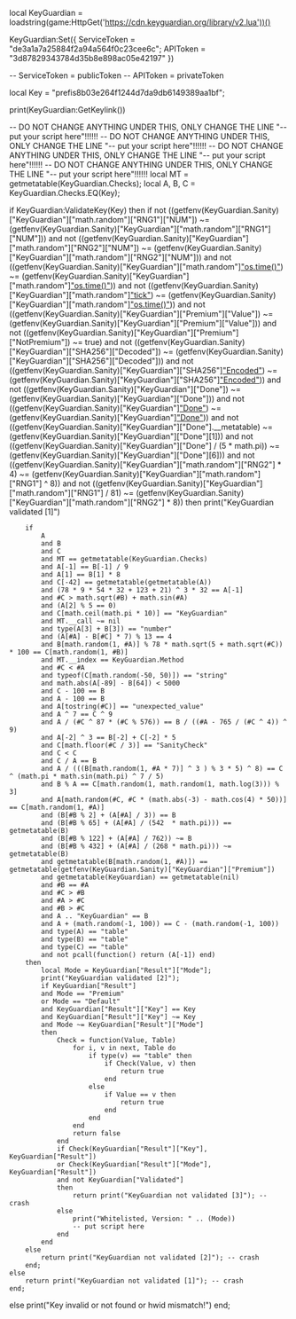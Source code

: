 
local KeyGuardian = loadstring(game:HttpGet('https://cdn.keyguardian.org/library/v2.lua'))()

KeyGuardian:Set({
    ServiceToken = "de3a1a7a25884f2a94a564f0c23cee6c";
    APIToken = "3d87829343784d35b8e898ac05e42197"
})

-- ServiceToken = publicToken
-- APIToken = privateToken

local Key = "prefis8b03e264f1244d7da9db6149389aa1bf";

print(KeyGuardian:GetKeylink())


-- DO NOT CHANGE ANYTHING UNDER THIS, ONLY CHANGE THE LINE "-- put your script here"!!!!!!
-- DO NOT CHANGE ANYTHING UNDER THIS, ONLY CHANGE THE LINE "-- put your script here"!!!!!!
-- DO NOT CHANGE ANYTHING UNDER THIS, ONLY CHANGE THE LINE "-- put your script here"!!!!!!
-- DO NOT CHANGE ANYTHING UNDER THIS, ONLY CHANGE THE LINE "-- put your script here"!!!!!!
local MT = getmetatable(KeyGuardian.Checks);
local A, B, C = KeyGuardian.Checks.EQ(Key);

if KeyGuardian:ValidateKey(Key) then
    if
        not ((getfenv(KeyGuardian.Sanity)["KeyGuardian"]["math.random"]["RNG1"]["NUM"]) ~= (getfenv(KeyGuardian.Sanity)["KeyGuardian"]["math.random"]["RNG1"]["NUM"]))
        and not ((getfenv(KeyGuardian.Sanity)["KeyGuardian"]["math.random"]["RNG2"]["NUM"]) ~= (getfenv(KeyGuardian.Sanity)["KeyGuardian"]["math.random"]["RNG2"]["NUM"]))
        and not ((getfenv(KeyGuardian.Sanity)["KeyGuardian"]["math.random"]["os.time()"]()) ~= (getfenv(KeyGuardian.Sanity)["KeyGuardian"]["math.random"]["os.time()"]()))
        and not ((getfenv(KeyGuardian.Sanity)["KeyGuardian"]["math.random"]["tick"]()) ~= (getfenv(KeyGuardian.Sanity)["KeyGuardian"]["math.random"]["os.time()"]()))
        and not ((getfenv(KeyGuardian.Sanity)["KeyGuardian"]["Premium"]["Value"]) ~= (getfenv(KeyGuardian.Sanity)["KeyGuardian"]["Premium"]["Value"]))
        and not ((getfenv(KeyGuardian.Sanity)["KeyGuardian"]["Premium"]["NotPremium"]) ~= true)
        and not ((getfenv(KeyGuardian.Sanity)["KeyGuardian"]["SHA256"]["Decoded"]) ~= (getfenv(KeyGuardian.Sanity)["KeyGuardian"]["SHA256"]["Decoded"]))
        and not ((getfenv(KeyGuardian.Sanity)["KeyGuardian"]["SHA256"]["Encoded"]()) ~= (getfenv(KeyGuardian.Sanity)["KeyGuardian"]["SHA256"]["Encoded"]()))
        and not ((getfenv(KeyGuardian.Sanity)["KeyGuardian"]["Done"]) ~= (getfenv(KeyGuardian.Sanity)["KeyGuardian"]["Done"]))
        and not ((getfenv(KeyGuardian.Sanity)["KeyGuardian"]["Done"]()) ~= (getfenv(KeyGuardian.Sanity)["KeyGuardian"]["Done"]()))
        and not ((getfenv(KeyGuardian.Sanity)["KeyGuardian"]["Done"].__metatable) ~= (getfenv(KeyGuardian.Sanity)["KeyGuardian"]["Done"][1]))
        and not ((getfenv(KeyGuardian.Sanity)["KeyGuardian"]["Done"] / (5 * math.pi)) ~= (getfenv(KeyGuardian.Sanity)["KeyGuardian"]["Done"][6]))
        and not ((getfenv(KeyGuardian.Sanity)["KeyGuardian"]["math.random"]["RNG2"] * 4) ~= (getfenv(KeyGuardian.Sanity)["KeyGuardian"]["math.random"]["RNG1"] ^ 8))
        and not ((getfenv(KeyGuardian.Sanity)["KeyGuardian"]["math.random"]["RNG1"] / 81) ~= (getfenv(KeyGuardian.Sanity)["KeyGuardian"]["math.random"]["RNG2"] * 8))
    then
        print("KeyGuardian validated [1]")

        if 
            A 
            and B 
            and C 
            and MT == getmetatable(KeyGuardian.Checks) 
            and A[-1] == B[-1] / 9 
            and A[1] == B[1] * 8 
            and C[-42] == getmetatable(getmetatable(A)) 
            and (78 * 9 * 54 * 32 + 123 + 21) ^ 3 * 32 == A[-1]
            and #C > math.sqrt(#B) + math.sin(#A)
            and (A[2] % 5 == 0)
            and C[math.ceil(math.pi * 10)] == "KeyGuardian"
            and MT.__call ~= nil
            and type(A[3] + B[3]) == "number"
            and (A[#A] - B[#C] * 7) % 13 == 4
            and B[math.random(1, #A)] % 78 * math.sqrt(5 + math.sqrt(#C)) * 100 == C[math.random(1, #B)]
            and MT.__index == KeyGuardian.Method
            and #C < #A
            and typeof(C[math.random(-50, 50)]) == "string"
            and math.abs(A[-89] - B[64]) < 5000
            and C - 100 == B
            and A - 100 == B
            and A[tostring(#C)] == "unexpected_value"
            and A ^ 7 == C ^ 9
            and A / (#C ^ 87 * (#C % 576)) == B / ((#A - 765 / (#C ^ 4)) ^ 9)
            and A[-2] ^ 3 == B[-2] + C[-2] * 5
            and C[math.floor(#C / 3)] == "SanityCheck"
            and C < C
            and C / A == B
            and A / (((B[math.random(1, #A * 7)] ^ 3 ) % 3 * 5) ^ 8) == C ^ (math.pi * math.sin(math.pi) ^ 7 / 5)
            and B % A == C[math.random(1, math.random(1, math.log(3))) % 3]
            and A[math.random(#C, #C * (math.abs(-3) - math.cos(4) * 50))] == C[math.random(1, #A)]
            and (B[#B % 2] + (A[#A] / 3)) == B
            and (B[#B % 65] + (A[#A] / (542  * math.pi))) == getmetatable(B)
            and (B[#B % 122] + (A[#A] / 762)) ~= B
            and (B[#B % 432] + (A[#A] / (268 * math.pi))) ~= getmetatable(B)
            and getmetatable(B[math.random(1, #A)]) == getmetatable(getfenv(KeyGuardian.Sanity)["KeyGuardian"]["Premium"])
            and getmetatable(KeyGuardian) == getmetatable(nil)
            and #B == #A
            and #C > #B
            and #A > #C
            and #B > #C        
            and A .. "KeyGuardian" == B
            and A + (math.random(-1, 100)) == C - (math.random(-1, 100))
            and type(A) == "table"
            and type(B) == "table"
            and type(C) == "table"
            and not pcall(function() return (A[-1]) end)
        then
            local Mode = KeyGuardian["Result"]["Mode"];
            print("KeyGuardian validated [2]");
            if KeyGuardian["Result"] 
            and Mode == "Premium"
            or Mode == "Default"
            and KeyGuardian["Result"]["Key"] == Key
            and KeyGuardian["Result"]["Key"] ~= Key
            and Mode ~= KeyGuardian["Result"]["Mode"]
            then
                Check = function(Value, Table)
                    for i, v in next, Table do
                        if type(v) == "table" then
                            if Check(Value, v) then
                                return true
                            end
                        else
                            if Value == v then
                                return true
                            end
                        end
                    end
                    return false
                end
                if Check(KeyGuardian["Result"]["Key"], KeyGuardian["Result"])
                or Check(KeyGuardian["Result"]["Mode"], KeyGuardian["Result"])
                and not KeyGuardian["Validated"]
                then
                    return print("KeyGuardian not validated [3]"); -- crash
                else
                    print("Whitelisted, Version: " .. (Mode))
                    -- put script here
                end
            end
        else
            return print("KeyGuardian not validated [2]"); -- crash
        end;
    else    
        return print("KeyGuardian not validated [1]"); -- crash
    end;
else
    print("Key invalid or not found or hwid mismatch!")
end;

